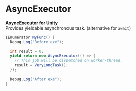 # AsyncExecutor
<b>AsyncExecutor for Unity</b>
<br>
Provides yieldable asynchronous task. (alternative for `await`)

```c#
IEnumerator MyFunc() {
  Debug.Log("Before exe");
  
  int result = 0;
  yield return new AsyncExecutor(() => {
    // This job will be dispatched on worker-thread.
    result = VeryLongTask();
  });
  
  Debug.Log("After exe");
}
```
